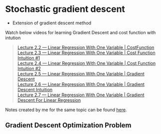 # Stochastic gradient descent

- Extension of gradient descent method

Watch below videos for learning Gradient Descent and cost function with intution

>[Lecture 2.2 — Linear Regression With One Variable | CostFunction](https://www.youtube.com/watch?v=yuH4iRcggMw)  
>[Lecture 2.3 — Linear Regression With One Variable | Cost Function Intuition #1](https://www.youtube.com/watch?v=yR2ipCoFvNo)  
>[Lecture 2.4 — Linear Regression With One Variable | Cost Function Intuition #2](https://www.youtube.com/watch?v=0kns1gXLYg4&index=7&list=PLLssT5z_DsK-h9vYZkQkYNWcItqhlRJLN)  
>[Lecture 2.5 — Linear Regression With One Variable | Gradient Descent](https://www.youtube.com/watch?v=F6GSRDoB-Cg&index=8&list=PLLssT5z_DsK-h9vYZkQkYNWcItqhlRJLN)  
>[Lecture 2.6 — Linear Regression With One Variable | Gradient Descent Intuition](https://www.youtube.com/watch?v=YovTqTY-PYY&index=9&list=PLLssT5z_DsK-h9vYZkQkYNWcItqhlRJLN)  
>[Lecture 2.7 — Linear Regression With One Variable | Gradient Descent For Linear Regression](https://www.youtube.com/watch?v=GtSf2T6Co80&index=10&list=PLLssT5z_DsK-h9vYZkQkYNWcItqhlRJLN)  

Notes created by me for the same topic can be found [here](https://github.com/tirthGajjar/Advanced-Machine-Learning-Specialization-Coursera/blob/Course-1-Week-1/Course%201%20-%20Introduction%20to%20Deep%20Learning/Week%201/Gradient%20Descent%20and%20Cost%20function.pdf).  
## Gradient Descent Optimization Problem
